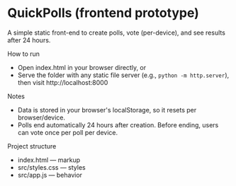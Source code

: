 # QuickPolls (frontend prototype)

A simple static front-end to create polls, vote (per-device), and see results after 24 hours.

How to run
- Open index.html in your browser directly, or
- Serve the folder with any static file server (e.g., `python -m http.server`), then visit http://localhost:8000

Notes
- Data is stored in your browser's localStorage, so it resets per browser/device.
- Polls end automatically 24 hours after creation. Before ending, users can vote once per poll per device.

Project structure
- index.html — markup
- src/styles.css — styles
- src/app.js — behavior
